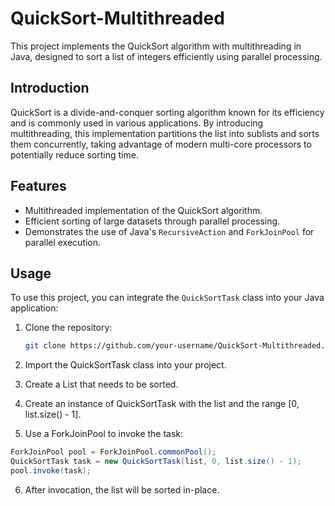 # QuickSort-Multithreaded

This project implements the QuickSort algorithm with multithreading in Java, designed to sort a list of integers efficiently using parallel processing.

## Introduction

QuickSort is a divide-and-conquer sorting algorithm known for its efficiency and is commonly used in various applications. By introducing multithreading, this implementation partitions the list into sublists and sorts them concurrently, taking advantage of modern multi-core processors to potentially reduce sorting time.

## Features

- Multithreaded implementation of the QuickSort algorithm.
- Efficient sorting of large datasets through parallel processing.
- Demonstrates the use of Java's `RecursiveAction` and `ForkJoinPool` for parallel execution.

## Usage

To use this project, you can integrate the `QuickSortTask` class into your Java application:

1. Clone the repository:

   ```bash
   git clone https://github.com/your-username/QuickSort-Multithreaded.git
2. Import the QuickSortTask class into your project.

3. Create a List<Integer> that needs to be sorted.

4. Create an instance of QuickSortTask with the list and the range [0, list.size() - 1].

5. Use a ForkJoinPool to invoke the task:

  ```java
  ForkJoinPool pool = ForkJoinPool.commonPool();
  QuickSortTask task = new QuickSortTask(list, 0, list.size() - 1);
  pool.invoke(task);
```
6. After invocation, the list will be sorted in-place.
